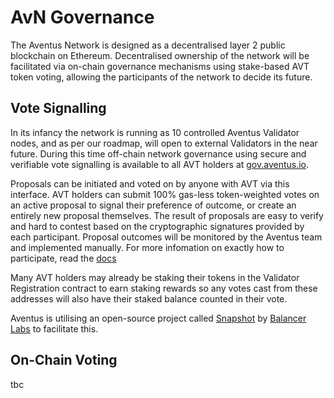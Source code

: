 # AvN Governance

The Aventus Network is designed as a decentralised layer 2 public blockchain on Ethereum. Decentralised ownership of the network will be facilitated via on-chain governance mechanisms using stake-based AVT token voting, allowing the participants of the network to decide its future.

## Vote Signalling

In its infancy the network is running as 10 controlled Aventus Validator nodes, and as per our roadmap, will open to external Validators in the near future. During this time off-chain network governance using secure and verifiable vote signalling is available to all AVT holders at [gov.aventus.io]().

Proposals can be initiated and voted on by anyone with AVT via this interface. AVT holders can submit 100% gas-less token-weighted votes on an active proposal to signal their preference of outcome, or create an entirely new proposal themselves. The result of proposals are easy to verify and hard to contest based on the cryptographic signatures provided by each participant. Proposal outcomes will be monitored by the Aventus team and implemented manually. For more infomation on exactly how to participate, read the [docs](~/avn-governance-guides.md)

Many AVT holders may already be staking their tokens in the Validator Registration contract to earn staking rewards so any votes cast from these addresses will also have their staked balance counted in their vote.

Aventus is utilising an open-source project called [Snapshot](https://github.com/balancer-labs/snapshot) by [Balancer Labs](https://balancer.finance/) to facilitate this.

## On-Chain Voting

tbc
